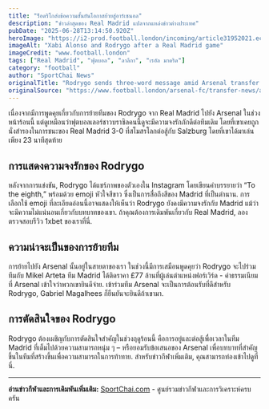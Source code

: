```yaml
---
title: "ร็อดริโกส่งข้อความสั้นยันโอกาสย้ายสู่อาร์เซนอล"
description: "ข่าวล่าสุดของ Real Madrid แปลจากแหล่งข่าวต่างประเทศ"
pubDate: "2025-06-28T13:14:50.920Z"
heroImage: "https://i2-prod.football.london/incoming/article31952021.ece/ALTERNATES/s615/1_Alonso-Rodrygo.jpg"
imageAlt: "Xabi Alonso and Rodrygo after a Real Madrid game"
imageCredit: "www.football.london"
tags: ["Real Madrid", "ฟุตบอล", "ลาลีกา", "เรอัล มาดริด"]
category: "football"
author: "SportChai News"
originalTitle: "Rodrygo sends three-word message amid Arsenal transfer links"
originalSource: "https://www.football.london/arsenal-fc/transfer-news/arsenal-transfer-target-rodrygo-sends-31951578"
---
```


เนื่องจากมีการพูดคุยเกี่ยวกับการย้ายทีมของ Rodrygo จาก Real Madrid ไปยัง Arsenal ในช่วงหน้าร้อนนี้ แต่ดูเหมือนว่าฟุตบอลเลอร์ชาวบราซิลคนนี้ดูจะมีความจงรักภักดีต่อทีมเดิม โดยที่เขาเคยถูกนั่งสำรองในการชนะของ Real Madrid 3-0 ที่สโมสรโลกต่อสู้กับ Salzburg โดยที่เขาได้มาเล่นเพียง 23 นาทีสุดท้าย
## การแสดงความจงรักของ Rodrygo
หลังจากการแข่งขัน, Rodrygo ได้แชร์ภาพของตัวเองใน Instagram โดยเขียนคำบรรยายว่า “To the eighth,” พร้อมด้วย emoji หัวใจสีขาว ซึ่งเป็นการสื่อถึงสีของ Madrid ที่เป็นตำนาน. การเลือกใช้ emoji ที่ละเอียดอ่อนนี้อาจแสดงให้เห็นว่า Rodrygo ยังคงมีความจงรักกับ Madrid แม้ว่าจะมีความไม่แน่นอนเกี่ยวกับบทบาทของเขา. ถ้าคุณต้องการเดิมพันเกี่ยวกับ Real Madrid, ลองตรวจสอบรีวิว 1xbet ของเราที่นี่.
## ความน่าจะเป็นของการย้ายทีม
การย้ายไปยัง Arsenal นั้นอยู่ในสายตาของเรา ในช่วงนี้มีการเสมือนพูดคุยว่า Rodrygo จะไปร่วมทีมกับ Mikel Arteta ทีม Madrid ได้ติดราคา £77 ล้านที่ผู้เล่นตำแหน่งฟอร์เวิร์ด - ค่าธรรมเนียมที่ Arsenal เข้าใจว่าพวกเขายินดีจ่าย. เข้าร่วมทีม Arsenal จะเป็นการต้อนรับที่ดีสำหรับ Rodrygo, Gabriel Magalhees ก็ยืนยันจะยินดีถ้าเขามา. 
## การตัดสินใจของ Rodrygo
Rodrygo ต้องเผชิญกับการตัดสินใจสำคัญในช่วงฤดูร้อนนี้ คือการอยู่และต่อสู้เพื่อเวลาในทีม Madrid ที่เต็มไปด้วยความสามารถหนุ่ม ๆ – หรือยอมรับข้อเสนอของ Arsenal เพื่อบทบาทที่สำคัญขึ้นในทีมที่สร้างขึ้นเพื่อความสามารถในการท้าทาย. สำหรับข่าวกีฬาเพิ่มเติม, คุณสามารถท่องเข้าไปดูที่นี่.

---

**อ่านข่าวกีฬาและการเดิมพันเพิ่มเติม:** [SportChai.com](https://sportchai.com) - ศูนย์รวมข่าวกีฬาและการวิเคราะห์ครบครัน